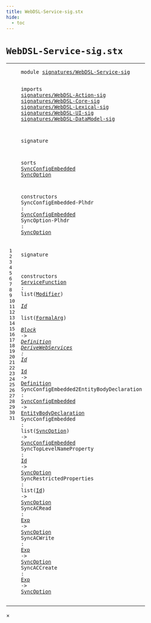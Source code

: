 ```yaml
---
title: WebDSL-Service-sig.stx
hide:
  - toc
---
```


# `WebDSL-Service-sig.stx`



[pdmosses/webdsl-statix/webdslstatix/src-gen/statix/signatures/WebDSL-Service-sig.stx]: https://github.com/pdmosses/webdsl-statix/blob/master/webdslstatix/src-gen/statix/signatures/WebDSL-Service-sig.stx "The source file on GitHub"

<div class="stx"><table class="highlighttable"><tbody><tr><td class="linenos"><div class="linenodiv"><pre><span></span>1
2
3
4
5
6
7
8
9
10
11
12
13
14
15
16
17
18
19
20
21
22
23
24
25
26
27
28
29
30
31
</pre></div></td>
<td class="code"><pre><code><span class="keyword">module</span> <a href="../webdsl-statix-sig.stx/#signatures/WebDSL-Service-sig_23_3" id="signatures/WebDSL-Service-sig_1_8" title="Referenced at ../webdsl-statix-sig.stx line 23"><span class="token sort_Id">signatures/WebDSL-Service-sig</span></a>

<span class="keyword">imports</span>
  <a href="../WebDSL-Action-sig.stx/#signatures/WebDSL-Action-sig_1_8" id="signatures/WebDSL-Action-sig_4_3" title="Defined at ../WebDSL-Action-sig.stx line 1"><span class="token sort_Id">signatures/WebDSL-Action-sig</span></a>
  <a href="../WebDSL-Core-sig.stx/#signatures/WebDSL-Core-sig_1_8" id="signatures/WebDSL-Core-sig_5_3" title="Defined at ../WebDSL-Core-sig.stx line 1"><span class="token sort_Id">signatures/WebDSL-Core-sig</span></a>
  <a href="../WebDSL-Lexical-sig.stx/#signatures/WebDSL-Lexical-sig_1_8" id="signatures/WebDSL-Lexical-sig_6_3" title="Defined at ../WebDSL-Lexical-sig.stx line 1"><span class="token sort_Id">signatures/WebDSL-Lexical-sig</span></a>
  <a href="../WebDSL-UI-sig.stx/#signatures/WebDSL-UI-sig_1_8" id="signatures/WebDSL-UI-sig_7_3" title="Defined at ../WebDSL-UI-sig.stx line 1"><span class="token sort_Id">signatures/WebDSL-UI-sig</span></a>
  <a href="../WebDSL-DataModel-sig.stx/#signatures/WebDSL-DataModel-sig_1_8" id="signatures/WebDSL-DataModel-sig_8_3" title="Defined at ../WebDSL-DataModel-sig.stx line 1"><span class="token sort_Id">signatures/WebDSL-DataModel-sig</span></a>

<span class="keyword">signature</span>

  <span class="keyword">sorts</span>
    <span class="cons_SortDecl"><a href="#SyncConfigEmbedded_17_32" id="SyncConfigEmbedded_13_5" title="Referenced at line 17, 25, 26"><span class="token sort_Id">SyncConfigEmbedded</span></a></span>
    <span class="cons_SortDecl"><a href="#SyncOption_18_24" id="SyncOption_14_5" title="Referenced at line 18, 26, 27, 28, 29, 30, 31"><span class="token sort_Id">SyncOption</span></a></span>

  <span class="keyword">constructors</span>
    <span class="cons_OpDecl"><span id="SyncConfigEmbedded-Plhdr_17_5" title="Not referenced"><span class="token sort_Id">SyncConfigEmbedded-Plhdr</span></span> <span class="operator">:</span> <span class="cons_SimpleSort"><a href="#SyncConfigEmbedded_13_5" id="SyncConfigEmbedded_17_32" title="Defined at line 13"><span class="token sort_Id">SyncConfigEmbedded</span></a></span></span>
    <span class="cons_OpDecl"><span id="SyncOption-Plhdr_18_5" title="Not referenced"><span class="token sort_Id">SyncOption-Plhdr</span></span> <span class="operator">:</span> <span class="cons_SimpleSort"><a href="#SyncOption_14_5" id="SyncOption_18_24" title="Defined at line 14"><span class="token sort_Id">SyncOption</span></a></span></span>

<span class="keyword">signature</span>

  <span class="keyword">constructors</span>
    <span class="cons_OpDecl"><a href="../../../../trans/static-semantics/webdsl-services.stx/#ServiceFunction_14_12" id="ServiceFunction_23_5" title="Referenced at ../../../../trans/static-semantics/webdsl-services.stx line 14"><span class="token sort_Id">ServiceFunction</span></a> <span class="operator">:</span> <span class="keyword">list</span><span class="operator">(</span><span class="cons_SimpleSort"><a href="../WebDSL-UI-sig.stx/#Modifier_14_5" id="Modifier_23_28" title="Defined at ../WebDSL-UI-sig.stx line 14"><span class="token sort_Id">Modifier</span></a></span><span class="operator">)</span> <span class="operator">*</span> <span class="cons_SimpleSort"><a href="../WebDSL-Lexical-sig.stx/#Id_14_5" id="Id_23_40" title="Defined at ../WebDSL-Lexical-sig.stx line 14"><span class="token sort_Id">Id</span></a></span> <span class="operator">*</span> <span class="keyword">list</span><span class="operator">(</span><span class="cons_SimpleSort"><a href="../WebDSL-Core-sig.stx/#FormalArg_11_5" id="FormalArg_23_50" title="Defined at ../WebDSL-Core-sig.stx line 11"><span class="token sort_Id">FormalArg</span></a></span><span class="operator">)</span> <span class="operator">*</span> <span class="cons_SimpleSort"><a href="../WebDSL-Action-sig.stx/#Block_15_5" id="Block_23_63" title="Defined at ../WebDSL-Action-sig.stx line 15"><span class="token sort_Id">Block</span></a></span> <span class="operator">-&gt;</span> <span class="cons_SimpleSort"><a href="../WebDSL-Core-sig.stx/#Definition_20_5" id="Definition_23_72" title="Defined at ../WebDSL-Core-sig.stx line 20"><span class="token sort_Id">Definition</span></a></span></span>
    <span class="cons_OpDecl"><a href="../../../../trans/static-semantics/webdsl-services.stx/#DeriveWebServices_12_12" id="DeriveWebServices_24_5" title="Referenced at ../../../../trans/static-semantics/webdsl-services.stx line 12"><span class="token sort_Id">DeriveWebServices</span></a> <span class="operator">:</span> <span class="cons_SimpleSort"><a href="../WebDSL-Lexical-sig.stx/#Id_14_5" id="Id_24_25" title="Defined at ../WebDSL-Lexical-sig.stx line 14"><span class="token sort_Id">Id</span></a></span> <span class="operator">*</span> <span class="cons_SimpleSort"><a href="../WebDSL-Lexical-sig.stx/#Id_14_5" id="Id_24_30" title="Defined at ../WebDSL-Lexical-sig.stx line 14"><span class="token sort_Id">Id</span></a></span> <span class="operator">-&gt;</span> <span class="cons_SimpleSort"><a href="../WebDSL-Core-sig.stx/#Definition_20_5" id="Definition_24_36" title="Defined at ../WebDSL-Core-sig.stx line 20"><span class="token sort_Id">Definition</span></a></span></span>
    <span class="cons_OpDecl"><span id="SyncConfigEmbedded2EntityBodyDeclaration_25_5" title="Not referenced"><span class="token sort_Id">SyncConfigEmbedded2EntityBodyDeclaration</span></span> <span class="operator">:</span> <span class="cons_SimpleSort"><a href="#SyncConfigEmbedded_13_5" id="SyncConfigEmbedded_25_48" title="Defined at line 13"><span class="token sort_Id">SyncConfigEmbedded</span></a></span> <span class="operator">-&gt;</span> <span class="cons_SimpleSort"><a href="../WebDSL-DataModel-sig.stx/#EntityBodyDeclaration_11_5" id="EntityBodyDeclaration_25_70" title="Defined at ../WebDSL-DataModel-sig.stx line 11"><span class="token sort_Id">EntityBodyDeclaration</span></a></span></span>
    <span class="cons_OpDecl"><span id="SyncConfigEmbedded_26_5" title="Not referenced"><span class="token sort_Id">SyncConfigEmbedded</span></span> <span class="operator">:</span> <span class="keyword">list</span><span class="operator">(</span><span class="cons_SimpleSort"><a href="#SyncOption_14_5" id="SyncOption_26_31" title="Defined at line 14"><span class="token sort_Id">SyncOption</span></a></span><span class="operator">)</span> <span class="operator">-&gt;</span> <span class="cons_SimpleSort"><a href="#SyncConfigEmbedded_13_5" id="SyncConfigEmbedded_26_46" title="Defined at line 13"><span class="token sort_Id">SyncConfigEmbedded</span></a></span></span>
    <span class="cons_OpDecl"><span id="SyncTopLevelNameProperty_27_5" title="Not referenced"><span class="token sort_Id">SyncTopLevelNameProperty</span></span> <span class="operator">:</span> <span class="cons_SimpleSort"><a href="../WebDSL-Lexical-sig.stx/#Id_14_5" id="Id_27_32" title="Defined at ../WebDSL-Lexical-sig.stx line 14"><span class="token sort_Id">Id</span></a></span> <span class="operator">-&gt;</span> <span class="cons_SimpleSort"><a href="#SyncOption_14_5" id="SyncOption_27_38" title="Defined at line 14"><span class="token sort_Id">SyncOption</span></a></span></span>
    <span class="cons_OpDecl"><span id="SyncRestrictedProperties_28_5" title="Not referenced"><span class="token sort_Id">SyncRestrictedProperties</span></span> <span class="operator">:</span> <span class="keyword">list</span><span class="operator">(</span><span class="cons_SimpleSort"><a href="../WebDSL-Lexical-sig.stx/#Id_14_5" id="Id_28_37" title="Defined at ../WebDSL-Lexical-sig.stx line 14"><span class="token sort_Id">Id</span></a></span><span class="operator">)</span> <span class="operator">-&gt;</span> <span class="cons_SimpleSort"><a href="#SyncOption_14_5" id="SyncOption_28_44" title="Defined at line 14"><span class="token sort_Id">SyncOption</span></a></span></span>
    <span class="cons_OpDecl"><span id="SyncACRead_29_5" title="Not referenced"><span class="token sort_Id">SyncACRead</span></span> <span class="operator">:</span> <span class="cons_SimpleSort"><a href="../WebDSL-Action-sig.stx/#Exp_25_5" id="Exp_29_18" title="Defined at ../WebDSL-Action-sig.stx line 25"><span class="token sort_Id">Exp</span></a></span> <span class="operator">-&gt;</span> <span class="cons_SimpleSort"><a href="#SyncOption_14_5" id="SyncOption_29_25" title="Defined at line 14"><span class="token sort_Id">SyncOption</span></a></span></span>
    <span class="cons_OpDecl"><span id="SyncACWrite_30_5" title="Not referenced"><span class="token sort_Id">SyncACWrite</span></span> <span class="operator">:</span> <span class="cons_SimpleSort"><a href="../WebDSL-Action-sig.stx/#Exp_25_5" id="Exp_30_19" title="Defined at ../WebDSL-Action-sig.stx line 25"><span class="token sort_Id">Exp</span></a></span> <span class="operator">-&gt;</span> <span class="cons_SimpleSort"><a href="#SyncOption_14_5" id="SyncOption_30_26" title="Defined at line 14"><span class="token sort_Id">SyncOption</span></a></span></span>
    <span class="cons_OpDecl"><span id="SyncACCreate_31_5" title="Not referenced"><span class="token sort_Id">SyncACCreate</span></span> <span class="operator">:</span> <span class="cons_SimpleSort"><a href="../WebDSL-Action-sig.stx/#Exp_25_5" id="Exp_31_20" title="Defined at ../WebDSL-Action-sig.stx line 25"><span class="token sort_Id">Exp</span></a></span> <span class="operator">-&gt;</span> <span class="cons_SimpleSort"><a href="#SyncOption_14_5" id="SyncOption_31_27" title="Defined at line 14"><span class="token sort_Id">SyncOption</span></a></span></span>
</code></pre></td></tr></tbody></table></div>

<div id="modal">
  <div id="modal-content">
    <span id="modal-close">&times;</span>
    <h2 id="modal-h2"></h2>
    <p  id="modal-p"></p>
    <ul id="modal-ul"></ul>
  </div>
</div>
